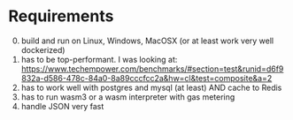 # Requirements

0. build and run on Linux, Windows, MacOSX (or at least work very well dockerized) 
1. has to be top-performant. I was looking at: https://www.techempower.com/benchmarks/#section=test&runid=d6f9832a-d586-478c-84a0-8a89cccfcc2a&hw=cl&test=composite&a=2
2. has to work well with postgres and mysql (at least) AND cache to Redis
3. has to run wasm3 or a wasm interpreter with gas metering
4. handle JSON very fast
